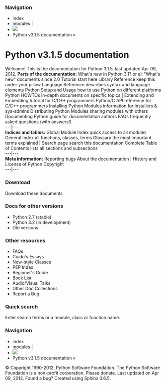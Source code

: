 ### Navigation
  * index
  * modules |
  * ![](https://docs.python.org/3.1/_static/py.png)
  * Python v3.1.5 documentation »


# Python v3.1.5 documentation
Welcome! This is the documentation for Python 3.1.5, last updated Apr 09, 2012. 
**Parts of the documentation:**
What's new in Python 3.1? or all "What's new" documents since 2.0 Tutorial start here Library Reference keep this under your pillow Language Reference describes syntax and language elements Python Setup and Usage how to use Python on different platforms Python HOWTOs in-depth documents on specific topics |  Extending and Embedding tutorial for C/C++ programmers Python/C API reference for C/C++ programmers Installing Python Modules information for installers & sys-admins Distributing Python Modules sharing modules with others Documenting Python guide for documentation authors FAQs frequently asked questions (with answers!)  
---|---  
**Indices and tables:**
Global Module Index quick access to all modules General Index all functions, classes, terms Glossary the most important terms explained |  Search page search this documentation Complete Table of Contents lists all sections and subsections  
---|---  
**Meta information:**
Reporting bugs About the documentation |  History and License of Python Copyright  
---|---  
### Download
Download these documents
### Docs for other versions
  * Python 2.7 (stable)
  * Python 3.2 (in development)
  * Old versions


### Other resources
  * FAQs
  * Guido's Essays
  * New-style Classes
  * PEP Index
  * Beginner's Guide
  * Book List
  * Audio/Visual Talks
  * Other Doc Collections
  * Report a Bug


### Quick search
Enter search terms or a module, class or function name. 
### Navigation
  * index
  * modules |
  * ![](https://docs.python.org/3.1/_static/py.png)
  * Python v3.1.5 documentation »


© Copyright 1990-2012, Python Software Foundation. The Python Software Foundation is a non-profit corporation. Please donate. Last updated on Apr 09, 2012. Found a bug? Created using Sphinx 0.6.5. 
